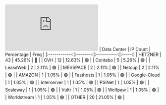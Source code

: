 ![Diagramm](https://github.com/obajay/StateSync-snapshots/blob/main/Projects/Jackal/1/README.md)
| Data Center | IP Count | Percentage | Freq |
|:------------:|:--------:|:-----------:|:-----:|
| HETZNER | 43 | 45.26% | 🔴 |
| OVH | 12 | 12.63% | 🟢 |
| Contabo | 5 | 5.26% | 🟢 |
| LeaseWeb | 2 | 2.11% | 🟢 |
| MEVSPACE | 2 | 2.11% | 🟢 |
| Netcup | 2 | 2.11% | 🟢 |
| AMAZON | 1 | 1.05% | 🟢 |
| Fasthosts | 1 | 1.05% | 🟢 |
| Google-Cloud | 1 | 1.05% | 🟢 |
| Interserver | 1 | 1.05% | 🟢 |
| PSINet | 1 | 1.05% | 🟢 |
| Scaleway | 1 | 1.05% | 🟢 |
| Vultr | 1 | 1.05% | 🟢 |
| Wolfpaw | 1 | 1.05% | 🟢 |
| Worldstream | 1 | 1.05% | 🟢 |
| OTHER | 20 | 21.05% | 🟢 |